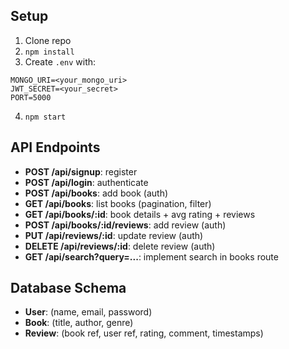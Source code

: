 ## Setup
1. Clone repo
2. `npm install`
3. Create `.env` with:
```env
MONGO_URI=<your_mongo_uri>
JWT_SECRET=<your_secret>
PORT=5000
```
4. `npm start`

## API Endpoints
- **POST /api/signup**: register
- **POST /api/login**: authenticate
- **POST /api/books**: add book (auth)
- **GET /api/books**: list books (pagination, filter)
- **GET /api/books/:id**: book details + avg rating + reviews
- **POST /api/books/:id/reviews**: add review (auth)
- **PUT /api/reviews/:id**: update review (auth)
- **DELETE /api/reviews/:id**: delete review (auth)
- **GET /api/search?query=...**: implement search in books route

## Database Schema
- **User**: (name, email, password)
- **Book**: (title, author, genre)
- **Review**: (book ref, user ref, rating, comment, timestamps)
